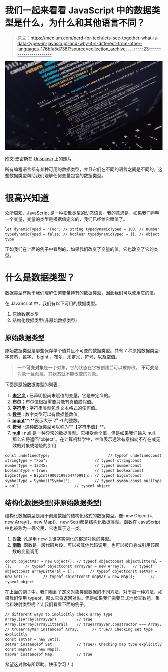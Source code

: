 # 我们一起来看看 JavaScript 中的数据类型是什么，为什么和其他语言不同？

> 原文：<https://medium.com/nerd-for-tech/lets-see-together-what-is-data-types-in-javascript-and-why-it-s-different-from-other-languages-176bfa5d736f?source=collection_archive---------23----------------------->

![](img/53bc63df46b02f272dcacb74c0b6eb33.png)

欧文·史密斯在 [Unsplash](https://unsplash.com?utm_source=medium&utm_medium=referral) 上的照片

所有编程语言都有某种可用的数据类型，并且它们在不同的语言之间是不同的。这些数据类型帮助我们理解任何变量包含的数据类型。

# **很高兴知道**

众所周知，JavaScript 是一种松散类型的动态语言。我的意思是，如果我们声明一个变量，变量的类型是根据值定义的，我们已经给它赋值了。

```
let dynamicTyped = "Foo"; // string typedynamicTyped = 100; // number typedynamicTyped = false; // boolean typedynamicTyped = {}; // object type
```

正如我们在上面的例子中看到的，如果我们改变了变量的值，它也改变了它的类型。

# **什么是数据类型？**

数据类型有助于我们理解任何变量持有的数据类型，因此我们可以使用它的值。

在 JavaScript 中，我们有以下可用的数据类型。

1.  原始数据类型
2.  结构化数据类型(非原始数据类型)

## **原始数据类型**

原始数据类型是那些保存单个值并且不可变的数据类型。共有 7 种原始数据类型:[字符串](https://developer.mozilla.org/en-US/docs/Glossary/String)，[数字](https://developer.mozilla.org/en-US/docs/Glossary/Number)， [bigint](https://developer.mozilla.org/en-US/docs/Glossary/BigInt) ，[布尔](https://developer.mozilla.org/en-US/docs/Glossary/Boolean)，[未定义](https://developer.mozilla.org/en-US/docs/Glossary/undefined)，[符号](https://developer.mozilla.org/en-US/docs/Glossary/Symbol)，以及[空值](https://developer.mozilla.org/en-US/docs/Glossary/Null)。

> 一个**可变对象**是一个对象，它的状态在它被创建后可以被修改。
> **不可变**是对象一旦创建，其状态就不能改变的对象。

下面是原始数据类型的列表-

1.  [**未定义**](https://developer.mozilla.org/en-US/docs/Glossary/undefined) **:** 已声明但尚未赋值的变量，它是未定义的。
2.  [**布尔**](https://developer.mozilla.org/en-US/docs/Glossary/Boolean)；布尔值根据需要只能有真值或假值。
3.  [**字符串**](https://developer.mozilla.org/en-US/docs/Glossary/String) **:** 字符串类型包含文本格式的任何值。
4.  [**数字**](https://developer.mozilla.org/en-US/docs/Glossary/Number) **:** 数字类型可以有数据整数值。
5.  [**bigint**](https://developer.mozilla.org/en-US/docs/Web/JavaScript/Reference/Global_Objects/BigInt)**:**表示大于 2⁵ -1 的整数。
6.  [**符号**](https://developer.mozilla.org/en-US/docs/Glossary/Symbol) **:** 这种数据类型可以称为**【字符串值】**。
7.  [**null**](https://developer.mozilla.org/en-US/docs/Glossary/Null) : null 是一种异常的数据类型。它接受单个值，但是如果我们输入 null，那么它将返回“object”。在计算机科学中，空值表示通常有意指向不存在或无效的对象或地址的引用

```
const undefinedType;                          // typeof undefinedconst stringType = "Foo";                     // typeof stringconst numberType = 12345;                     // typeof numberconst booleanType = true;                     // typeof booleanconst bigIntType = BigInt(9007199254740991n); // typeof bigintconst symbolType = Symbol("Symbol");          // typeof symbolconst nullType = null                         // typeof object
```

## **结构化数据类型(非原始数据类型)**

结构化数据类型是用于创建数据的结构化格式的数据类型。像:new Object()、new Array()、new Map()、new Set()都是结构化数据类型。函数在 JavaScript 中也被称为一等公民，它也属于这一类。

1.  [**对象**](https://developer.mozilla.org/en-US/docs/Glossary/Object) :凡是用 new 关键字实例化的都是对象的类型。
2.  [**函数**](https://developer.mozilla.org/en-US/docs/Glossary/Function) :函数是一段代码片段，可以被其他代码调用，也可以被自身或引用该函数的变量调用

```
const objectVar = new Object(); // typeof objectconst objectLitteral = {};      // typeof objectconst arrayVar = new Array();   // typeof objectconst arrayLitteral = [];       // typeof objectconst setVar = new Set();       // typeof objectconst mapVar = new Map();       // typeof object
```

在上面的例子中，我们看到了定义对象类型数据的不同方法，对于每一种方法，如果我们使用 typeof，那么它将返回对象。但是如果我们需要显式地检查数组、集合和映射类型呢？让我们看看下面的例子。

```
// different ways to implicitly check array type
Array.isArray(arrayVar)         // true
Array.isArray(arrayLitteral)    // truearrayVar.constructor === Array; // truearrayVar instanceof Array;      // true// Checking set type explicitly
const setVar = new Set();
setVar instanceof Set;          // true// Checking map type explicitly
const mapVar = new Map();
mapVar instanceof Map;          // true
```

希望这对你有所帮助。快乐学习！:)